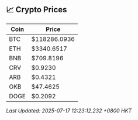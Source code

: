 ## 📈 Crypto Prices

| Coin | Price |
| ---- | ----- |
| BTC | $118286.0936 |
| ETH | $3340.6517 |
| BNB | $709.8196 |
| CRV | $0.9230 |
| ARB | $0.4321 |
| OKB | $47.4625 |
| DOGE | $0.2092 |

_Last Updated: 2025-07-17 12:23:12.232 +0800 HKT_